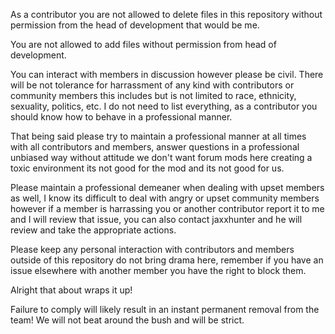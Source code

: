 As a contributor you are not allowed to delete files in this repository without permission from the head of development that would be me.

You are not allowed to add files without permission from head of development.

You can interact with members in discussion however please be civil. There will be not tolerance for harrassment of any kind with contributors or community members this includes but is not limited to race, ethnicity, sexuality, politics, etc.
I do not need to list everything, as a contributor you should know how to behave in a professional manner.

That being said please try to maintain a professional manner at all times with all contributors and members, answer questions in a professional unbiased way without attitude we don't want forum mods here creating a toxic environment its not good for the mod and its not good for us.

Please maintain a professional demeaner when dealing with upset members as well, I know its difficult to deal with angry or upset community members however if a member is harrassing you or another contributor report it to me and I will review that issue, you can also contact jaxxhunter and he will review and take the appropriate actions.

Please keep any personal interaction with contributors and members outside of this repository do not bring drama here, remember if you have an issue elsewhere with another member you have the right to block them.

Alright that about wraps it up!

Failure to comply will likely result in an instant permanent removal from the team! We will not beat around the bush and will be strict.
